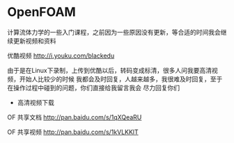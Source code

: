 # OpenFOAM
计算流体力学的一些入门课程，之前因为一些原因没有更新，等合适的时间我会继续更新视频和资料

优酷视频
http://i.youku.com/blackedu

由于是在Linux下录制，上传到优酷以后，转码变成标清，很多人问我要高清视频，开始人比较少的时候
我都会及时回复，人越来越多，我很难及时回复，至于在操作过程中碰到的问题，你们直接给我留言我会
尽力回复你们


* 高清视频下载

OF 共享文档 http://pan.baidu.com/s/1qXQeaRU


OF 共享视频 http://pan.baidu.com/s/1kVLKKlT 
